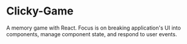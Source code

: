 # Clicky-Game
A memory game with React.  Focus is on breaking application's UI into components, manage component state, and respond to user events.
